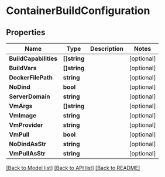 # ContainerBuildConfiguration

## Properties

Name | Type | Description | Notes
------------ | ------------- | ------------- | -------------
**BuildCapabilities** | **[]string** |  | [optional] 
**BuildVars** | **[]string** |  | [optional] 
**DockerFilePath** | **string** |  | [optional] 
**NoDind** | **bool** |  | [optional] 
**ServerDomain** | **string** |  | [optional] 
**VmArgs** | **[]string** |  | [optional] 
**VmImage** | **string** |  | [optional] 
**VmProvider** | **string** |  | [optional] 
**VmPull** | **bool** |  | [optional] 
**NoDindAsStr** | **string** |  | [optional] 
**VmPullAsStr** | **string** |  | [optional] 

[[Back to Model list]](../README.md#documentation-for-models) [[Back to API list]](../README.md#documentation-for-api-endpoints) [[Back to README]](../README.md)


